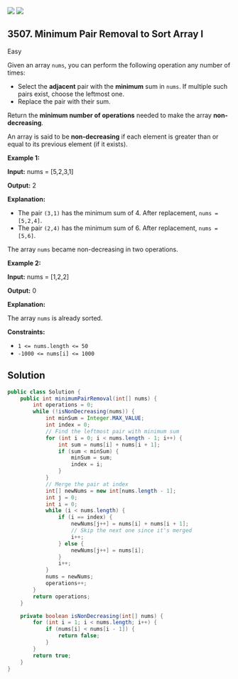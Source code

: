 [![](https://img.shields.io/github/stars/javadev/LeetCode-in-Java?label=Stars&style=flat-square)](https://github.com/javadev/LeetCode-in-Java)
[![](https://img.shields.io/github/forks/javadev/LeetCode-in-Java?label=Fork%20me%20on%20GitHub%20&style=flat-square)](https://github.com/javadev/LeetCode-in-Java/fork)

## 3507\. Minimum Pair Removal to Sort Array I

Easy

Given an array `nums`, you can perform the following operation any number of times:

*   Select the **adjacent** pair with the **minimum** sum in `nums`. If multiple such pairs exist, choose the leftmost one.
*   Replace the pair with their sum.

Return the **minimum number of operations** needed to make the array **non-decreasing**.

An array is said to be **non-decreasing** if each element is greater than or equal to its previous element (if it exists).

**Example 1:**

**Input:** nums = [5,2,3,1]

**Output:** 2

**Explanation:**

*   The pair `(3,1)` has the minimum sum of 4. After replacement, `nums = [5,2,4]`.
*   The pair `(2,4)` has the minimum sum of 6. After replacement, `nums = [5,6]`.

The array `nums` became non-decreasing in two operations.

**Example 2:**

**Input:** nums = [1,2,2]

**Output:** 0

**Explanation:**

The array `nums` is already sorted.

**Constraints:**

*   `1 <= nums.length <= 50`
*   `-1000 <= nums[i] <= 1000`

## Solution

```java
public class Solution {
    public int minimumPairRemoval(int[] nums) {
        int operations = 0;
        while (!isNonDecreasing(nums)) {
            int minSum = Integer.MAX_VALUE;
            int index = 0;
            // Find the leftmost pair with minimum sum
            for (int i = 0; i < nums.length - 1; i++) {
                int sum = nums[i] + nums[i + 1];
                if (sum < minSum) {
                    minSum = sum;
                    index = i;
                }
            }
            // Merge the pair at index
            int[] newNums = new int[nums.length - 1];
            int j = 0;
            int i = 0;
            while (i < nums.length) {
                if (i == index) {
                    newNums[j++] = nums[i] + nums[i + 1];
                    // Skip the next one since it's merged
                    i++;
                } else {
                    newNums[j++] = nums[i];
                }
                i++;
            }
            nums = newNums;
            operations++;
        }
        return operations;
    }

    private boolean isNonDecreasing(int[] nums) {
        for (int i = 1; i < nums.length; i++) {
            if (nums[i] < nums[i - 1]) {
                return false;
            }
        }
        return true;
    }
}
```